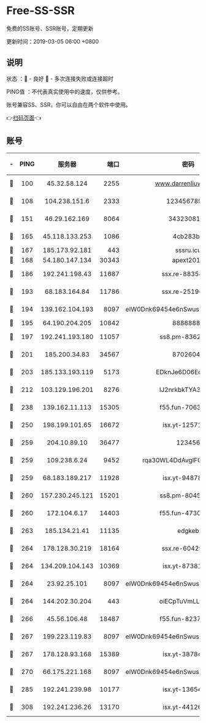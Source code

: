 # Free-SS-SSR

免费的SS账号、SSR账号，定期更新

更新时间：2019-03-05 06:00 +0800

## 说明

状态     ：🙂 - 良好 🙁 - 多次连接失败或连接超时

PING值   ：不代表真实使用中的速度，仅供参考。

账号兼容SS、SSR，你可以自由在两个软件中使用。

👉[扫码页面](https://liesauer.github.io/free-ss-ssr.github.io/)👈

## 账号

|-|PING|服务器|端口|密码|加密方式|区域|
|:----:|:----:|:-----:|-----:|:----:|:----:|:----:|
|🙂|100|45.32.58.124|2255|www.darrenliuwei.com|aes-256-cfb|JP|
|🙂|108|104.238.151.6|2333|12345678900|aes-256-cfb|JP|
|🙂|151|46.29.162.169|8064|3432308177|aes-256-cfb|RU|
|🙂|165|45.118.133.253|1086|4cb283b8|aes-256-cfb|SG|
|🙂|167|185.173.92.181|443|sssru.icu|rc4-md5|RU|
|🙂|168|54.180.147.134|30343|apext2019|chacha20|KR|
|🙂|186|192.241.198.43|11687|ssx.re-88354290|aes-256-cfb|US|
|🙂|193|68.183.164.84|11786|ssx.re-25196932|aes-256-cfb|US|
|🙂|194|139.162.104.193|8097|eIW0Dnk69454e6nSwuspv9DmS201tQ0D|aes-256-cfb|JP|
|🙂|195|64.190.204.205|10842|88888888|rc4-md5|US|
|🙂|197|192.241.193.180|11057|ss8.pm-83620677|aes-256-cfb|US|
|🙂|201|185.200.34.83|34567|87026045|aes-256-cfb|US|
|🙂|203|185.133.193.119|5173|EDknJe6D06EoWDaw|aes-256-cfb|US|
|🙂|212|103.129.196.201|8276|lJ2nrkbkTYA30wv0|aes-256-cfb|US|
|🙂|238|139.162.11.113|15305|f55.fun-70630978|aes-256-cfb|SG|
|🙂|250|198.199.101.65|16672|isx.yt-12571443|aes-256-cfb|US|
|🙂|259|204.10.89.10|36477|123456|aes-256-cfb|US|
|🙂|259|109.238.6.24|9452|rqa30WL4DdAvgIFG6Fs3znzTa|aes-256-cfb|FR|
|🙂|259|68.183.189.217|11928|isx.yt-94878692|aes-256-cfb|SG|
|🙂|260|157.230.245.121|15201|ss8.pm-80454151|aes-256-cfb|SG|
|🙂|260|172.104.6.17|14403|f55.fun-47304627|aes-256-cfb|US|
|🙂|263|185.134.21.41|11135|edgkeb|aes-256-cfb|GB|
|🙂|264|178.128.30.219|18164|ssx.re-60429944|aes-256-cfb|SG|
|🙂|264|134.209.104.143|10369|isx.yt-87381923|aes-256-cfb|SG|
|🙂|264|23.92.25.101|8097|eIW0Dnk69454e6nSwuspv9DmS201tQ0D|aes-256-cfb|US|
|🙂|264|144.202.30.204|443|oiECpTuVmLLxk4Ts|aes-256-cfb|US|
|🙂|266|45.56.106.48|18487|f55.fun-82379795|aes-256-cfb|US|
|🙂|267|199.223.119.83|8097|eIW0Dnk69454e6nSwuspv9DmS201tQ0D|aes-256-cfb|US|
|🙂|267|178.128.93.168|15389|isx.yt-38784218|aes-256-cfb|SG|
|🙂|270|66.175.221.168|8097|eIW0Dnk69454e6nSwuspv9DmS201tQ0D|aes-256-cfb|US|
|🙂|285|192.241.239.98|10177|isx.yt-13654380|aes-256-cfb|US|
|🙂|308|192.241.236.26|13170|isx.yt-44126456|aes-256-cfb|US|
